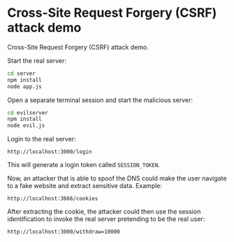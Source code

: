 # Cross-Site Request Forgery (CSRF) attack demo

Cross-Site Request Forgery (CSRF) attack demo.

Start the real server:

```sh
cd server
npm install
node app.js
```

Open a separate terminal session and start the malicious server:

```sh
cd evilserver
npm install
node evil.js
```

Login to the real server: 

```
http://localhost:3000/login
```

This will generate a login token called `SESSION_TOKEN`.

Now, an attacker that is able to spoof the DNS could make the user navigate to a fake website and extract sensitive data. Example:

```
http://localhost:3666/cookies
```

After extracting the cookie, the attacker could then use the session identification to invoke the real server pretending to be the real user:

```
http://localhost:3000/withdraw=10000
```
